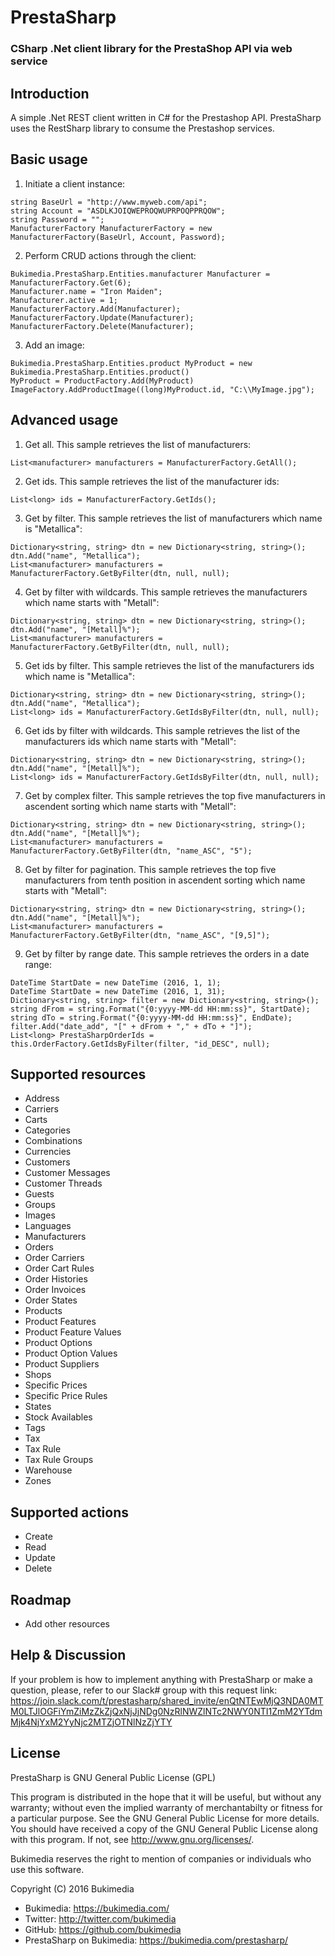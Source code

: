 # PrestaSharp
### CSharp .Net client library for the PrestaShop API via web service

## Introduction
A simple .Net REST client written in C# for the Prestashop API.
PrestaSharp uses the RestSharp library to consume the Prestashop services.

## Basic usage
1) Initiate a client instance:

```
string BaseUrl = "http://www.myweb.com/api";
string Account = "ASDLKJOIQWEPROQWUPRPOQPPRQOW";
string Password = "";
ManufacturerFactory ManufacturerFactory = new ManufacturerFactory(BaseUrl, Account, Password);
```

2) Perform CRUD actions through the client:

```
Bukimedia.PrestaSharp.Entities.manufacturer Manufacturer = ManufacturerFactory.Get(6);
Manufacturer.name = "Iron Maiden";
Manufacturer.active = 1;        
ManufacturerFactory.Add(Manufacturer);
ManufacturerFactory.Update(Manufacturer);
ManufacturerFactory.Delete(Manufacturer);
```

3) Add an image:

```
Bukimedia.PrestaSharp.Entities.product MyProduct = new Bukimedia.PrestaSharp.Entities.product()
MyProduct = ProductFactory.Add(MyProduct)
ImageFactory.AddProductImage((long)MyProduct.id, "C:\\MyImage.jpg");
```

## Advanced usage
1) Get all. This sample retrieves the list of manufacturers:

```
List<manufacturer> manufacturers = ManufacturerFactory.GetAll();
```

2) Get ids. This sample retrieves the list of the manufacturer ids:

```
List<long> ids = ManufacturerFactory.GetIds();
```

3) Get by filter. This sample retrieves the list of manufacturers which name is "Metallica":

```
Dictionary<string, string> dtn = new Dictionary<string, string>();
dtn.Add("name", "Metallica");
List<manufacturer> manufacturers = ManufacturerFactory.GetByFilter(dtn, null, null);
```

4) Get by filter with wildcards. This sample retrieves the manufacturers which name starts with "Metall":

```
Dictionary<string, string> dtn = new Dictionary<string, string>();
dtn.Add("name", "[Metall]%");
List<manufacturer> manufacturers = ManufacturerFactory.GetByFilter(dtn, null, null);
```

5) Get ids by filter. This sample retrieves the list of the manufacturers ids which name is "Metallica":

```
Dictionary<string, string> dtn = new Dictionary<string, string>();
dtn.Add("name", "Metallica");
List<long> ids = ManufacturerFactory.GetIdsByFilter(dtn, null, null);
```

6) Get ids by filter with wildcards. This sample retrieves the list of the manufacturers ids which name starts with "Metall":

```
Dictionary<string, string> dtn = new Dictionary<string, string>();
dtn.Add("name", "[Metall]%");
List<long> ids = ManufacturerFactory.GetIdsByFilter(dtn, null, null);
```

7) Get by complex filter. This sample retrieves the top five manufacturers in ascendent sorting which name starts with "Metall":

```
Dictionary<string, string> dtn = new Dictionary<string, string>();
dtn.Add("name", "[Metall]%");
List<manufacturer> manufacturers = ManufacturerFactory.GetByFilter(dtn, "name_ASC", "5");
```

8) Get by filter for pagination. This sample retrieves the top five manufacturers from tenth position in ascendent sorting which name starts with "Metall":

```
Dictionary<string, string> dtn = new Dictionary<string, string>();
dtn.Add("name", "[Metall]%");
List<manufacturer> manufacturers = ManufacturerFactory.GetByFilter(dtn, "name_ASC", "[9,5]");
```

9) Get by filter by range date. This sample retrieves the orders in a date range:

```
DateTime StartDate = new DateTime (2016, 1, 1);
DateTime StartDate = new DateTime (2016, 1, 31);
Dictionary<string, string> filter = new Dictionary<string, string>();
string dFrom = string.Format("{0:yyyy-MM-dd HH:mm:ss}", StartDate);
string dTo = string.Format("{0:yyyy-MM-dd HH:mm:ss}", EndDate);
filter.Add("date_add", "[" + dFrom + "," + dTo + "]");
List<long> PrestaSharpOrderIds = this.OrderFactory.GetIdsByFilter(filter, "id_DESC", null);
```

## Supported resources
- Address
- Carriers
- Carts
- Categories
- Combinations
- Currencies
- Customers
- Customer Messages
- Customer Threads
- Guests
- Groups
- Images
- Languages
- Manufacturers
- Orders
- Order Carriers
- Order Cart Rules
- Order Histories
- Order Invoices
- Order States
- Products
- Product Features
- Product Feature Values
- Product Options
- Product Option Values
- Product Suppliers
- Shops
- Specific Prices
- Specific Price Rules
- States
- Stock Availables
- Tags
- Tax
- Tax Rule
- Tax Rule Groups
- Warehouse
- Zones

## Supported actions
- Create
- Read
- Update
- Delete

## Roadmap
- Add other resources

## Help & Discussion

If your problem is how to implement anything with PrestaSharp or make a question,
please, refer to our Slack# group with this request link: 
https://join.slack.com/t/prestasharp/shared_invite/enQtNTEwMjQ3NDA0MTM0LTJlOGFiYmZiMzZkZjQxNjJjNDg0NzRlNWZlNTc2NWY0NTI1ZmM2YTdmMjk4NjYxM2YyNjc2MTZjOTNlNzZjYTY

## License
PrestaSharp is GNU General Public License (GPL)

This program is distributed in the hope that it will be useful, but without any warranty; without even the implied warranty of merchantabilty or fitness for a particular purpose. See the GNU General Public License for more details. You should have received a copy of the GNU General Public License along with this program. If not, see <http://www.gnu.org/licenses/>.

Bukimedia reserves the right to mention of companies or individuals who use this software.

Copyright (C) 2016 Bukimedia
- Bukimedia: https://bukimedia.com/
- Twitter: http://twitter.com/bukimedia
- GitHub: https://github.com/bukimedia
- PrestaSharp on Bukimedia: https://bukimedia.com/prestasharp/

